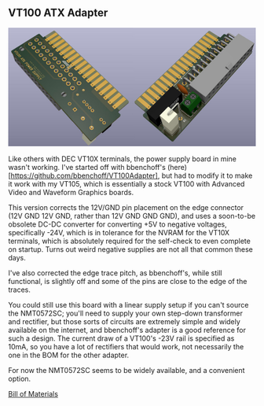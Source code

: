 VT100 ATX Adapter
-----------------

![Board Render](adapter.jpg)

Like others with DEC VT10X terminals, the power supply board in mine
wasn't working. I've started off with bbenchoff's (here)[https://github.com/bbenchoff/VT100Adapter],
but had to modify it to make it work with my VT105, which is essentially
a stock VT100 with Advanced Video and Waveform Graphics boards.

This version corrects the 12V/GND pin placement on the edge
connector (12V GND 12V GND, rather than 12V GND GND GND),
and uses a soon-to-be obsolete DC-DC converter
for converting +5V to negative voltages, specifically -24V,
which is in tolerance for the NVRAM for the VT10X terminals,
which is absolutely required for the self-check to even complete
on startup. Turns out weird negative supplies are not all
that common these days.

I've also corrected the edge trace pitch, as bbenchoff's,
while still functional, is slightly off and some of the pins
are close to the edge of the traces.

You could still use this board with a linear supply setup
if you can't source the NMT0572SC; you'll need to supply
your own step-down transformer and rectifier, but those
sorts of circuits are extremely simple and widely available
on the internet, and bbenchoff's adapter is a good reference
for such a design. The current draw of a VT100's -23V rail
is specified as 10mA, so you have a lot of rectifiers that
would work, not necessarily the one in the BOM for the other
adapter.

For now the NMT0572SC seems to be widely available, and a
convenient option.

[Bill of Materials](VT100_ATX_DCDC.csv)
